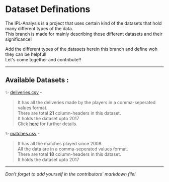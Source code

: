 # Dataset Definations

The IPL-Analysis is a project that uses certain kind of the datasets that hold many different types of the data.  
This branch is made for mainly describing those different datasets and their significance!
 
Add the different types of the datasets herein this branch and define woh they can be helpful!  
Let's come together and contribute!! 
  
  
---


## Available Datasets :

✨ [deliveries.csv]( https://github.com/Team-thedatatribune/IPL-Analysis/blob/dataset-defination/Datasets/deliveries.csv) -   
> It has all the deliveries made by the players in a comma-seperated values format.  
> There are total **21** column-headers in this dataset.  
> It holds the dataset upto 2017  
> Click [here](./deliveries.md) for further details.  


✨ [matches.csv]( https://github.com/Team-thedatatribune/IPL-Analysis/blob/dataset-defination/Datasets/matches.csv) -   
> It has all the matches played since 2008.  
> All the data are in a comma-seperated values format.  
> There are total **18** column-headers in this dataset.  
> It holds the dataset upto 2017  

---
  
_Don't forget to add yourself in the contributors' markdown file!_
